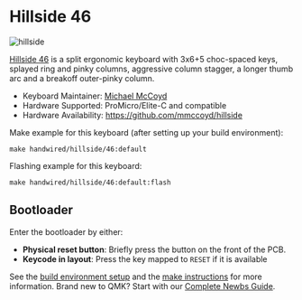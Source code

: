 # Hillside 46

![hillside](https://imgur.com/erJPjvr.png)

[Hillside 46](https://github.com/mmccoyd/hillside)
 is a split ergonomic keyboard with 3x6+5 choc-spaced keys,
 splayed ring and pinky columns, aggressive column stagger,
 a longer thumb arc and a breakoff outer-pinky column.

* Keyboard Maintainer: [Michael McCoyd](https://github.com/mmccoyd)
* Hardware Supported: ProMicro/Elite-C and compatible
* Hardware Availability: https://github.com/mmccoyd/hillside

Make example for this keyboard (after setting up your build environment):

    make handwired/hillside/46:default

Flashing example for this keyboard:

    make handwired/hillside/46:default:flash

## Bootloader

Enter the bootloader by either:

* **Physical reset button**: Briefly press the button on the front of the PCB.
* **Keycode in layout**: Press the key mapped to `RESET` if it is available

See the [build environment setup](https://docs.qmk.fm/#/getting_started_build_tools) and the [make instructions](https://docs.qmk.fm/#/getting_started_make_guide) for more information. Brand new to QMK? Start with our [Complete Newbs Guide](https://docs.qmk.fm/#/newbs).
